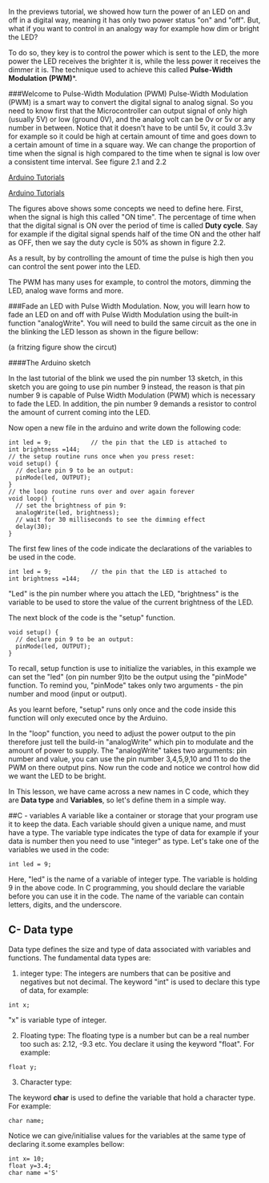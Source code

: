 In the previews tutorial, we showed how turn the power of an LED on and off in a digital way, meaning it has only two power status "on" and "off". But, what if you want to control in an analogy way for example how dim or bright the LED?


To do so, they key is to control the power which is sent to the LED, the more power the LED receives the brighter it is, while the less power it receives the dimmer it is. The technique used to achieve this called **Pulse-Width Modulation (PWM)***.

###Welcome to Pulse-Width Modulation (PWM)
Pulse-Width Modulation (PWM) is a smart way to convert the digital signal to analog signal. So you need to know first that the Microcontroller can output signal of only high (usually 5V) or low (ground 0V), and the analog volt can be 0v or 5v or any number in between. Notice that it doesn't have to be until 5v, it could 3.3v for example so it could be high at certain amount of time and goes down to a certain amount of time in a square way. We can change the proportion of time when the signal is high compared to the time when te signal is low over a consistent time interval. See figure 2.1 and 2.2  

[Arduino Tutorials](https://github.com/RaghadHAV/arduino-tutorials/blob/master/Images/pwm2.png)

[Arduino Tutorials](https://github.com/RaghadHAV/arduino-tutorials/blob/master/Images/pwm1.png)


The figures above shows some concepts we need to define here. First, when the signal is high this called "ON time". The percentage of time when that the digital signal is ON over the period of time is called **Duty cycle**. Say for example if the digital signal spends half of the time ON and the other half as OFF, then we say the duty cycle is 50% as shown in figure 2.2.

As a result, by by controlling the amount of time the pulse is high then you can control the sent power into the LED.

The PWM has many uses for example, to control the motors, dimming the LED, analog wave forms and more.

###Fade an LED with Pulse Width Modulation. 
Now, you will learn how to fade an LED on and off with Pulse Width Modulation using the built-in function "analogWrite". You will need to build the same circuit as the one in the blinking the LED lesson as shown in the figure bellow:

(a fritzing figure show the circut) 


####The Arduino sketch 

  In the last tutorial of the blink we used the pin number 13 sketch, in this sketch you are going to use pin number 9 instead, the reason is that pin number 9 is capable of Pulse Width Modulation (PWM) which is necessary to fade the LED. 
  In addition, the pin number 9 demands a resistor to control the amount of current coming into the LED. 

Now open a new file in the arduino and write down the following code: 

```
int led = 9;           // the pin that the LED is attached to
int brightness =144;   
// the setup routine runs once when you press reset:
void setup() {
  // declare pin 9 to be an output:
  pinMode(led, OUTPUT);
}
// the loop routine runs over and over again forever
void loop() {
  // set the brightness of pin 9:
  analogWrite(led, brightness);
  // wait for 30 milliseconds to see the dimming effect
  delay(30);
}
```
The first few lines of the code indicate the declarations of the variables to be used in the code. 
```
int led = 9;           // the pin that the LED is attached to
int brightness =144;
```
"Led" is the pin number where you attach the LED, "brightness" is the variable to be used to store the value of the current brightness of the LED. 

The next block of the code is the "setup" function. 
```
void setup() {
  // declare pin 9 to be an output:
  pinMode(led, OUTPUT);
}
```

To recall, setup function is use to initialize the variables, in this example we can set the "led" (on pin number 9)to be the output using the "pinMode" function. To remind you, "pinMode" takes only two arguments - the pin number and mood (input or output).

As you learnt before, "setup" runs only once and the code inside this function will only executed once by the Arduino.

In the "loop" function, you need to adjust the power output to the pin therefore just tell the build-in "analogWrite" which pin to modulate and the amount of power to supply. The "analogWrite" takes two arguments: pin number and value, you can use the pin number 3,4,5,9,10 and 11 to do the PWM on there output pins. 
Now run the code and notice we control how did we want the LED to be bright. 


In This lesson, we have came across a new names in C code, which they are **Data type** and **Variables**, so let's define them in a simple way.

##C - variables 
A variable like a container or storage that your program use it to keep the data. Each variable should given a unique name, and must have a type. The variable type indicates the type of data for example if your data is number then you need to use "integer" as type. 
Let's take one of the variables we used in the code: 

```
int led = 9;  

```
Here, "led" is the name of a variable of integer type. The variable is holding 9 in the above code.
In C programming, you should declare the variable before you can use it in the code. 
The name of the variable can contain letters, digits, and the underscore.

## C- Data type
Data type defines the size and type of data associated with variables and functions. 
The fundamental data types are:
1. integer type: 
The integers are numbers that can be positive and negatives but not decimal. The keyword "int" is used to declare this type of data, for example: 
```
int x;
```
"x" is variable type of integer.

2. Floating type: 
The floating type is a number but can be a real number too such as: 2.12, -9.3 etc. You declare it using the keyword "float". For example: 

```
float y;
```

3. Character type: 

The keyword **char** is used to define the variable that hold a character type. For example: 

```
char name;

```

Notice we can give/initialise values for the variables at the same type of declaring it.some examples bellow:

```
int x= 10;
float y=3.4;
char name ='S'
```



